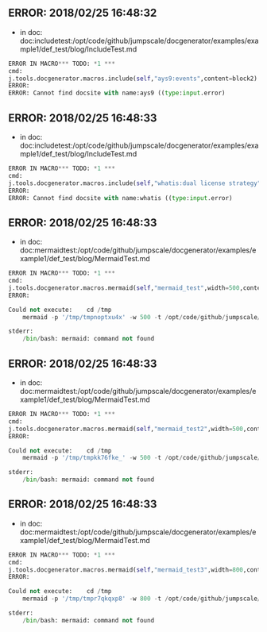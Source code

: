## ERROR: 2018/02/25 16:48:32

- in doc: doc:includetest:/opt/code/github/jumpscale/docgenerator/examples/example1/def_test/blog/IncludeTest.md

```python
ERROR IN MACRO*** TODO: *1 ***
cmd:
j.tools.docgenerator.macros.include(self,"ays9:events",content=block2)
ERROR:
ERROR: Cannot find docsite with name:ays9 ((type:input.error)
```

## ERROR: 2018/02/25 16:48:33

- in doc: doc:includetest:/opt/code/github/jumpscale/docgenerator/examples/example1/def_test/blog/IncludeTest.md

```python
ERROR IN MACRO*** TODO: *1 ***
cmd:
j.tools.docgenerator.macros.include(self,"whatis:dual license strategy",content=block2)
ERROR:
ERROR: Cannot find docsite with name:whatis ((type:input.error)
```

## ERROR: 2018/02/25 16:48:33

- in doc: doc:mermaidtest:/opt/code/github/jumpscale/docgenerator/examples/example1/def_test/blog/MermaidTest.md

```python
ERROR IN MACRO*** TODO: *1 ***
cmd:
j.tools.docgenerator.macros.mermaid(self,"mermaid_test",width=500,content=block2)
ERROR:

Could not execute:    cd /tmp
    mermaid -p '/tmp/tmpnoptxu4x' -w 500 -t /opt/code/github/jumpscale/docgenerator/macros/cs.css

stderr:
    /bin/bash: mermaid: command not found


```

## ERROR: 2018/02/25 16:48:33

- in doc: doc:mermaidtest:/opt/code/github/jumpscale/docgenerator/examples/example1/def_test/blog/MermaidTest.md

```python
ERROR IN MACRO*** TODO: *1 ***
cmd:
j.tools.docgenerator.macros.mermaid(self,"mermaid_test2",width=500,content=block2)
ERROR:

Could not execute:    cd /tmp
    mermaid -p '/tmp/tmpkk76fke_' -w 500 -t /opt/code/github/jumpscale/docgenerator/macros/cs.css

stderr:
    /bin/bash: mermaid: command not found


```

## ERROR: 2018/02/25 16:48:33

- in doc: doc:mermaidtest:/opt/code/github/jumpscale/docgenerator/examples/example1/def_test/blog/MermaidTest.md

```python
ERROR IN MACRO*** TODO: *1 ***
cmd:
j.tools.docgenerator.macros.mermaid(self,"mermaid_test3",width=800,content=block2)
ERROR:

Could not execute:    cd /tmp
    mermaid -p '/tmp/tmpr7qkqxp8' -w 800 -t /opt/code/github/jumpscale/docgenerator/macros/cs.css

stderr:
    /bin/bash: mermaid: command not found


```

